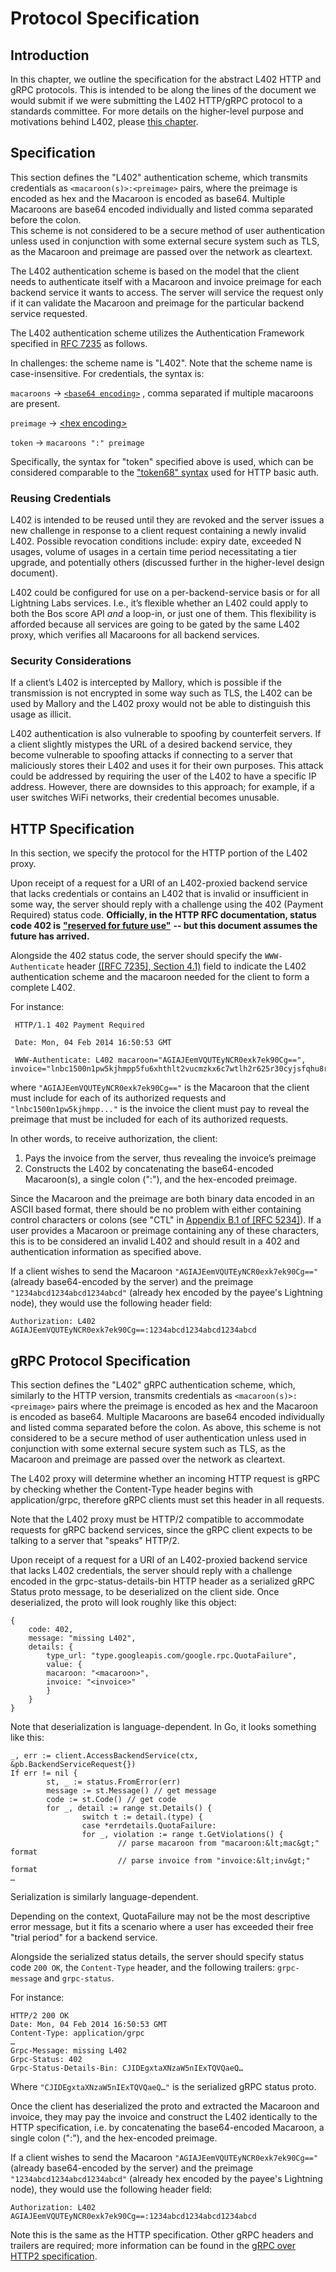 # Protocol Specification

## Introduction <a href="#introduction" id="introduction"></a>

In this chapter, we outline the specification for the abstract L402 HTTP and gRPC protocols. This is intended to be along the lines of the document we would submit if we were submitting the L402 HTTP/gRPC protocol to a standards committee. For more details on the higher-level purpose and motivations behind L402, please [this chapter](./).

## Specification

This section defines the "L402" authentication scheme, which transmits credentials as `<macaroon(s)>:<preimage>` pairs, where the preimage is encoded as hex and the Macaroon is encoded as base64. Multiple Macaroons are base64 encoded individually and listed comma separated before the colon.\
This scheme is not considered to be a secure method of user authentication unless used in conjunction with some external secure system such as TLS, as the Macaroon and preimage are passed over the network as cleartext.

The L402 authentication scheme is based on the model that the client needs to authenticate itself with a Macaroon and invoice preimage for each backend service it wants to access. The server will service the request only if it can validate the Macaroon and preimage for the particular backend service requested.

The L402 authentication scheme utilizes the Authentication Framework specified in [RFC 7235](https://tools.ietf.org/html/rfc7235)  as follows.

In challenges: the scheme name is "L402". Note that the scheme name is case-insensitive. For credentials, the syntax is:

`macaroons` → [`<base64 encoding>`](https://tools.ietf.org/html/rfc3548#section-3) , comma separated if multiple macaroons are present.

`preimage` → [\<hex encoding>](https://tools.ietf.org/html/rfc3548#section-6)

`token` → `macaroons ":" preimage`

Specifically, the syntax for "token" specified above is used, which can be considered comparable to the ["token68" syntax](https://tools.ietf.org/html/rfc7235#section-2.1) used for HTTP basic auth.

### Reusing Credentials <a href="#reusing-credentials" id="reusing-credentials"></a>

L402 is intended to be reused until they are revoked and the server issues a new challenge in response to a client request containing a newly invalid L402. Possible revocation conditions include: expiry date, exceeded N usages, volume of usages in a certain time period necessitating a tier upgrade, and potentially others (discussed further in the higher-level design document).

L402 could be configured for use on a per-backend-service basis or for all Lightning Labs services. I.e., it’s flexible whether an L402 could apply to both the Bos score API _and_ a loop-in, or just one of them. This flexibility is afforded because all services are going to be gated by the same L402 proxy, which verifies all Macaroons for all backend services.

### Security Considerations <a href="#security-considerations" id="security-considerations"></a>

If a client’s L402 is intercepted by Mallory, which is possible if the transmission is not encrypted in some way such as TLS, the L402 can be used by Mallory and the L402 proxy would not be able to distinguish this usage as illicit.

L402 authentication is also vulnerable to spoofing by counterfeit servers. If a client slightly mistypes the URL of a desired backend service, they become vulnerable to spoofing attacks if connecting to a server that maliciously stores their L402 and uses it for their own purposes. This attack could be addressed by requiring the user of the L402 to have a specific IP address. However, there are downsides to this approach; for example, if a user switches WiFi networks, their credential becomes unusable.

## HTTP Specification <a href="#http-specification" id="http-specification"></a>

In this section, we specify the protocol for the HTTP portion of the L402 proxy.

Upon receipt of a request for a URI of an L402-proxied backend service that lacks credentials or contains an L402 that is invalid or insufficient in some way, the server should reply with a challenge using the 402 (Payment Required) status code. **Officially, in the HTTP RFC documentation, status code 402 is** [**"reserved for future use"**](https://tools.ietf.org/html/rfc7231#section-6.5.2) **-- but this document assumes the future has arrived.**

Alongside the 402 status code, the server should specify the `WWW-Authenticate` header [(\[RFC 7235\], Section 4.1)](https://tools.ietf.org/html/rfc7235#section-4.1) field to indicate the L402 authentication scheme and the macaroon needed for the client to form a complete L402.

For instance:

```
 HTTP/1.1 402 Payment Required
 
 Date: Mon, 04 Feb 2014 16:50:53 GMT
 
 WWW-Authenticate: L402 macaroon="AGIAJEemVQUTEyNCR0exk7ek90Cg==", invoice="lnbc1500n1pw5kjhmpp5fu6xhthlt2vucmzkx6c7wtlh2r625r30cyjsfqhu8rsx4xpz5lwqdpa2fjkzep6yptksct5yp5hxgrrv96hx6twvusycn3qv9jx7ur5d9hkugr5dusx6cqzpgxqr23s79ruapxc4j5uskt4htly2salw4drq979d7rcela9wz02elhypmdzmzlnxuknpgfyfm86pntt8vvkvffma5qc9n50h4mvqhngadqy3ngqjcym5a"
```

where `"AGIAJEemVQUTEyNCR0exk7ek90Cg=="` is the Macaroon that the client must include for each of its authorized requests and `"lnbc1500n1pw5kjhmpp..."` is the invoice the client must pay to reveal the preimage that must be included for each of its authorized requests.

In other words, to receive authorization, the client:

1. Pays the invoice from the server, thus revealing the invoice’s preimage
2. Constructs the L402 by concatenating the base64-encoded Macaroon(s), a single colon (":"), and the hex-encoded preimage.

Since the Macaroon and the preimage are both binary data encoded in an ASCII based format, there should be no problem with either containing control characters or colons (see "CTL" in [Appendix B.1 of \[RFC 5234\]](https://tools.ietf.org/html/rfc5234#appendix-B.1)). If a user provides a Macaroon or preimage containing any of these characters, this is to be considered an invalid L402 and should result in a 402 and authentication information as specified above.

If a client wishes to send the Macaroon `"AGIAJEemVQUTEyNCR0exk7ek90Cg=="` (already base64-encoded by the server) and the preimage `"1234abcd1234abcd1234abcd"` (already hex encoded by the payee's Lightning node), they would use the following header field:

```
Authorization: L402 AGIAJEemVQUTEyNCR0exk7ek90Cg==:1234abcd1234abcd1234abcd
```

## gRPC Protocol Specification <a href="#grpc-protocol-specification" id="grpc-protocol-specification"></a>

This section defines the "L402" gRPC authentication scheme, which, similarly to the HTTP version, transmits credentials as `<macaroon(s)>:<preimage>` pairs where the preimage is encoded as hex and the Macaroon is encoded as base64. Multiple Macaroons are base64 encoded individually and listed comma separated before the colon. As above, this scheme is not considered to be a secure method of user authentication unless used in conjunction with some external secure system such as TLS, as the Macaroon and preimage are passed over the network as cleartext.

The L402 proxy will determine whether an incoming HTTP request is gRPC by checking whether the Content-Type header begins with application/grpc, therefore gRPC clients must set this header in all requests.

Note that the L402 proxy must be HTTP/2 compatible to accommodate requests for gRPC backend services, since the gRPC client expects to be talking to a server that "speaks" HTTP/2.

Upon receipt of a request for a URI of an L402-proxied backend service that lacks L402 credentials, the server should reply with a challenge encoded in the grpc-status-details-bin HTTP header as a serialized gRPC Status proto message, to be deserialized on the client side. Once deserialized, the proto will look roughly like this object:

```
{
    code: 402,
    message: "missing L402",
    details: {
        type_url: "type.googleapis.com/google.rpc.QuotaFailure",
        value: {
        macaroon: "<macaroon>",
        invoice: "<invoice>"
        }
    }
}
```

Note that deserialization is language-dependent. In Go, it looks something like this:

```
_, err := client.AccessBackendService(ctx, &pb.BackendServiceRequest{})
If err != nil {
        st, _ := status.FromError(err)
        message := st.Message() // get message
        code := st.Code() // get code
        for _, detail := range st.Details() {
                switch t := detail.(type) {
                case *errdetails.QuotaFailure:
                for _, violation := range t.GetViolations() {
                        // parse macaroon from "macaroon:&lt;mac&gt;" format
                        // parse invoice from "invoice:&lt;inv&gt;" format
…
```

Serialization is similarly language-dependent.

Depending on the context, QuotaFailure may not be the most descriptive error message, but it fits a scenario where a user has exceeded their free "trial period" for a backend service.

Alongside the serialized status details, the server should specify status code `200 OK`, the `Content-Type` header, and the following trailers: `grpc-message` and `grpc-status`.

For instance:

```
HTTP/2 200 OK
Date: Mon, 04 Feb 2014 16:50:53 GMT
Content-Type: application/grpc
…
Grpc-Message: missing L402
Grpc-Status: 402
Grpc-Status-Details-Bin: CJIDEgxtaXNzaW5nIExTQVQaeQ…
```

Where `"CJIDEgxtaXNzaW5nIExTQVQaeQ…"` is the serialized gRPC status proto.

Once the client has deserialized the proto and extracted the Macaroon and invoice, they may pay the invoice and construct the L402 identically to the HTTP specification, i.e. by concatenating the base64-encoded Macaroon, a single colon (":"), and the hex-encoded preimage.

If a client wishes to send the Macaroon `"AGIAJEemVQUTEyNCR0exk7ek90Cg=="` (already base64-encoded by the server) and the preimage `"1234abcd1234abcd1234abcd"` (already hex encoded by the payee's Lightning node), they would use the following header field:

```
Authorization: L402 AGIAJEemVQUTEyNCR0exk7ek90Cg==:1234abcd1234abcd1234abcd
```

Note this is the same as the HTTP specification. Other gRPC headers and trailers are required; more information can be found in the [gRPC over HTTP2 specification](https://github.com/grpc/grpc/blob/master/doc/PROTOCOL-HTTP2.md).
